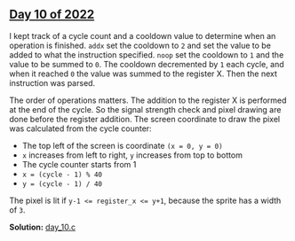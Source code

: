 ## [Day 10 of 2022](https://adventofcode.com/2022/day/10)

I kept track of a cycle count and a cooldown value to determine when an operation is finished. `addx` set the cooldown to `2` and set the value to be added to what the instruction specified. `noop` set the cooldown to `1` and the value to be summed to `0`. The cooldown decremented by `1` each cycle, and when it reached `0` the value was summed to the register X. Then the next instruction was parsed.

The order of operations matters. The addition to the register X is performed at the end of the cycle. So the signal strength check and pixel drawing are done before the register addition. The screen coordinate to draw the pixel was calculated from the cycle counter:

* The top left of the screen is coordinate `(x = 0, y = 0)`
* `x` increases from left to right, `y` increases from top to bottom
* The cycle counter starts from 1
* `x = (cycle - 1) % 40`
* `y = (cycle - 1) / 40`

The pixel is lit if `y-1 <= register_x <= y+1`, because the sprite has a width of `3`.

**Solution:** [day_10.c](./day_10.c)